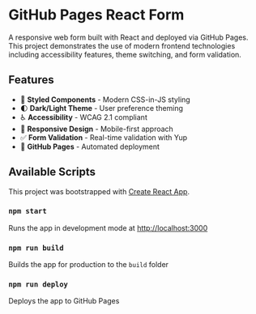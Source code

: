 # GitHub Pages React Form

A responsive web form built with React and deployed via GitHub Pages. This project demonstrates the use of modern frontend technologies including accessibility features, theme switching, and form validation.

## Features

- 🎨 **Styled Components** - Modern CSS-in-JS styling
- 🌓 **Dark/Light Theme** - User preference theming
- ♿ **Accessibility** - WCAG 2.1 compliant
- 📱 **Responsive Design** - Mobile-first approach
- ✅ **Form Validation** - Real-time validation with Yup
- 🚀 **GitHub Pages** - Automated deployment

## Available Scripts

This project was bootstrapped with [Create React App](https://github.com/facebook/create-react-app).

### `npm start`
Runs the app in development mode at [http://localhost:3000](http://localhost:3000)

### `npm run build`
Builds the app for production to the `build` folder

### `npm run deploy`
Deploys the app to GitHub Pages